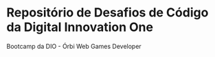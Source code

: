 # Repositório de Desafios de Código da Digital Innovation One
Bootcamp da DIO - Órbi Web Games Developer
